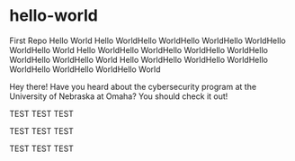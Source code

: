 # hello-world
First Repo 
Hello World Hello WorldHello WorldHello WorldHello WorldHello WorldHello World
Hello WorldHello WorldHello WorldHello WorldHello WorldHello WorldHello World
Hello WorldHello WorldHello WorldHello WorldHello WorldHello WorldHello World


Hey there! Have you heard about the cybersecurity program at the University of Nebraska at Omaha? You should check it out!



TEST TEST TEST 


TEST TEST TEST



TEST TEST TEST
